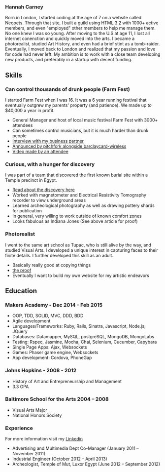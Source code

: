 ### Hannah Carney

Born in London, I started coding at the age of 7 on a website called Neopets. Through that site, I built a guild using HTML 3.2 with 1000+ active members, and even "employed" other members to help me manage them. No one knew I was so young. After moving to the U.S at age 11, I lost all internet conenction and quickly moved into the arts. I became a photorealist, studied Art History, and even had a brief stint as a tomb-raider. Eventually, I moved back to London and realized that my passion and love for code had never left. My ambition is to work with a close team developing new products, and preferably in a startup with decent funding.

## Skills

### Can control thousands of drunk people (Farm Fest)

I started Farm Fest when I was 16. It was a 6 year running festival that eventually outgrew my parents' property (and patience). We made up to $40,000 a year in profit.

- General Manager and host of local music festival Farm Fest with 3000+ attendees
- Can sometimes control musicians, but it is much harder than drunk people
- [Interview with my business partner](http://www.citypaper.com/bcp-blog-3833-20110701,0,2651809.story)
- [Announced by pitchfork alongside barclaycard-wireless](http://pitchfork.com/news/46961-festivals-in-brief-barclaycard-wireless-trna-west-fest-farm-fest/)
- [Video made by an attendee](https://vimeo.com/58645020)

### Curious, with a hunger for discovery

I was part of a team that discovered the first known burial site within a Temple precinct in Egypt.

- [Read about the discovery here](http://krieger.jhu.edu/magazine/v10n1/unearthed/)
- Worked with magnetometer and Electrical Resistivity Tomography recorder to view underground areas
- Learned archeological photography as well as drawing pottery shards for publication
- In general, very willing to work outside of known comfort zones
- Looks fabulous as Indiana Jones (See above article for proof)


###  Photorealist

I went to the same art school as Tupac, who is still alive by the way, and studied Visual Arts. I developed a unique interest in capturing faces to their finite details. I further developed this skill as an adult.

- Basically really good at copying things
- [the proof](https://instagram.com/hannahlourealism/)
- Eventually I want to build my own website for my artistic endeavors

## Education

### Makers Academy - Dec 2014 - Feb 2015

- OOP, TDD, SOLID, MVC, DDD, BDD
- Agile development
- Languages/Frameworks: Ruby, Rails, Sinatra, Javascript, Node.js, JQuery
- Databases: Datamapper, MySQL, postgreSQL, MongoDB, MongoLabs
- Testing: Rspec, Jasmine, Mocha, Chai, Selenium, Cucumber, Capybara
- Single Page Apps: Ajax, Websockets
- Games: Phaser game engine, Websockets
- App development: Cordova, PhoneGap

### Johns Hopkins - 2008 - 2012

- History of Art and Entrepreneurship and Management
- 3.3 GPA

### Baltimore School for the Arts 2004 – 2008

- Visual Arts Major
- National Honors Society

### Experience

For more information visit my [Linkedin](https://www.linkedin.com/profile/view?id=364496570)

- Advertising and Multimedia Dept Co-Manager (January 2011 – November 2011)
- Industrial Engineer (October 2012 – April 2013)
- Archeologist, Temple of Mut, Luxor Egypt (June 2012 – September 2012)
